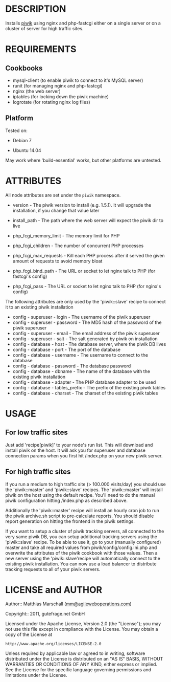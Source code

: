 DESCRIPTION
===========

Installs [piwik](http://piwik.org/) using nginx and php-fastcgi either on a single server or on a cluster of server for high traffic sites.

REQUIREMENTS
============

Cookbooks
---------

* mysql-client (to enable piwik to connect to it's MySQL server)
* runit (for managing nginx and php-fastcgi)
* nginx (the web server)
* iptables (for locking down the piwik machine)
* logrotate (for rotating nginx log files)


Platform
--------

Tested on:

* Debian 7

* Ubuntu 14.04

May work where 'build-essential' works, but other platforms are untested.

ATTRIBUTES
==========

All node attributes are set under the `piwik` namespace.

* version - The piwik version to install (e.g. 1.5.1). It will upgrade the installation, if you change that value later
* install_path - The path where the web server will expect the piwik dir to live

* php_fcgi_memory_limit - The memory limit for PHP
* php_fcgi_children - The number of concurrent PHP processes
* php_fcgi_max_requests - Kill each PHP process after it served the given amount of requests to avoid memory bloat
* php_fcgi_bind_path - The URL or socket to let nginx talk to PHP (for fastcgi's config)
* php_fcgi_pass - The URL or socket to let nginx talk to PHP (for nginx's config)

The following attributes are only used by the 'piwik::slave' recipe to connect it to an existing piwik installation

* config - superuser - login - The username of the piwik superuser
* config - superuser - password - The MD5 hash of the password of the piwik superuser
* config - superuser - email - The email address of the piwik superuser
* config - superuser - salt - The salt generated by piwik on installation
* config - database - host - The database server, where the piwik DB lives
* config - database - port - The port of the database
* config - database - username - The username to connect to the database
* config - database - password - The database password
* config - database - dbname - The name of the database with the existing piwik installation
* config - database - adapter - The PHP database adapter to be used
* config - database - tables_prefix - The prefix of the existing piwik tables
* config - database - charset - The charset of the existing piwik tables


USAGE
=====

For low traffic sites
---------------------

Just add 'recipe[piwik]' to your node's run list. This will download and install piwik on the host. It will ask you for
superuser and database connection params when you first hit /index.php on your new piwik server.

For high traffic sites
----------------------

If you run a medium to high traffic site (> 100.000 visits/day) you should use the 'piwik::master' and 'piwik::slave'
recipes. The 'piwik::master' will install piwik on the host using the default recipe. You'll need to do the manual
piwik configuration hitting /index.php as described above.

Additionally the 'piwik::master' recipe will install an hourly cron job to run the piwik archive.sh script to
pre-calculate reports. You should disable report generation on hitting the frontend in the piwik settings.

If you want to setup a cluster of piwik tracking servers, all connected to the very same piwik DB, you can setup
additional tracking servers using the 'piwik::slave' recipe. To be able to use it, go to your (manually configured)
master and take all required values from piwik/config/config.ini.php and overwrite the attributes of the piwik
cookbook with those values. Then a new server using the 'piwik::slave'recipe will automatically connect to the existing
piwik installation. You can now use a load balancer to distribute tracking requests to all of your piwik servers.


LICENSE and AUTHOR
==================

Author:: Matthias Marschall (<mm@agileweboperations.com>)

Copyright:: 2011, gutefrage.net GmbH

Licensed under the Apache License, Version 2.0 (the "License");
you may not use this file except in compliance with the License.
You may obtain a copy of the License at

    http://www.apache.org/licenses/LICENSE-2.0

Unless required by applicable law or agreed to in writing, software
distributed under the License is distributed on an "AS IS" BASIS,
WITHOUT WARRANTIES OR CONDITIONS OF ANY KIND, either express or implied.
See the License for the specific language governing permissions and
limitations under the License.